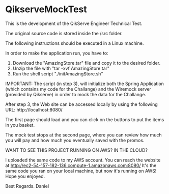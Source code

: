 # QikserveMockTest

This is the development of the QikServe Engineer Technical Test.

The original source code is stored inside the /src folder.

The following instructions should be executed in a Linux machine.

In order to make the application run, you have to:

1. Download the "AmazingStore.tar" file and copy it to the desired folder.
2. Unzip the file with "tar -xvf AmazingStore.tar" 
3. Run the shell script "./initAmazingStore.sh"

IMPORTANT: The script (in step 3), will initialize both the Spring Application (which contains my code for the Challange)
and the Wiremock server (provided by Qikserve) in order to mock the data for the Challange.

After step 3, the Web site can be accessed locally by using the following URL: http://localhost:8080/

The first page should load and you can click on the buttons to put the items in you basket.

The mock test stops at the second page, where you can review how much you will pay and how much you eventually saved with the promos.

WANT TO SEE THIS PROJECT RUNNING ON AWS? IN THE CLOUD?

I uploaded the same code to my AWS account. 
You can reach the website at http://ec2-54-157-182-136.compute-1.amazonaws.com:8080/
It's the same code you ran on your local machine, but now it's running on AWS!
Hope you enjoyed.

Best Regards.
Daniel



